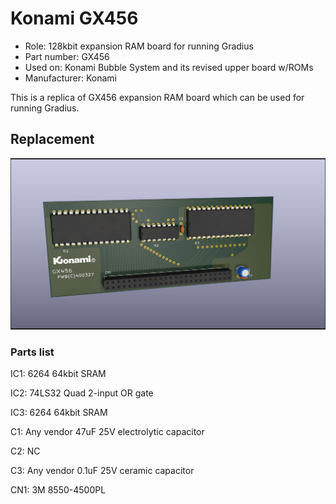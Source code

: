 # Konami GX456
* Role: 128kbit expansion RAM board for running Gradius
* Part number: GX456
* Used on: Konami Bubble System and its revised upper board w/ROMs
* Manufacturer: Konami

This is a replica of GX456 expansion RAM board which can be used for running Gradius.


## Replacement
<p align=center><img alt="GX456" src="./GX456.png" height="auto" width="640"></p>

### Parts list
IC1: 6264 64kbit SRAM</p>
IC2: 74LS32 Quad 2-input OR gate</p>
IC3: 6264 64kbit SRAM</p>
C1: Any vendor 47uF 25V electrolytic capacitor</p>
C2: NC</p>
C3: Any vendor 0.1uF 25V ceramic capacitor</p>
CN1: 3M 8550-4500PL
